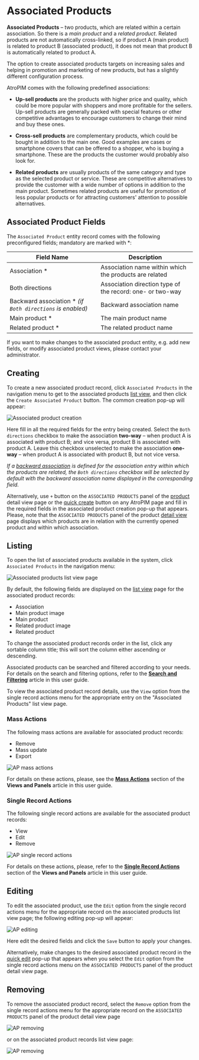 # Associated Products

**Associated Products** – two products, which are related within a certain association. So there is a *main product* and a *related product*. Related products are not automatically cross-linked, so if product A (main product) is related to product B (associated product), it does not mean that product B is automatically related to product A. 

The option to create associated products targets on increasing sales and helping in promotion and marketing of new products, but has a slightly different configuration process.

AtroPIM comes with the following predefined associations:

- **Up-sell products** are the products with higher price and quality, which could be more popular with shoppers and more profitable for the sellers. Up-sell products are generally packed with special features or other competitive advantages to encourage customers to change their mind and buy these ones. 

- **Cross-sell products** are complementary products, which could be bought in addition to the main one. Good examples are cases or smartphone covers that can be offered to a shopper, who is buying a smartphone. These are the products the customer would probably also look for.

- **Related products** are usually products of the same category and type as the selected product or service. These are competitive alternatives to provide the customer with a wide number of options in addition to the main product. Sometimes related products are useful for promotion of less popular products or for attracting customers' attention to possible alternatives.

## Associated Product Fields

The `Associated Product` entity record comes with the following preconfigured fields; mandatory are marked with *:

| **Field Name**           | **Description**                   |
|--------------------------|-----------------------------------|
| Association *            | Association name within which the products are related           |
| Both directions          | Association direction type of the record: one- or two-way      |
| Backward association * *(if `Both directions` is enabled)*   | Backward association name         |
| Main product *           | The main product name |
| Related product *           | The related product name |

If you want to make changes to the associated product entity, e.g. add new fields, or modify associated product views, please contact your administrator.

## Creating

To create a new associated product record, click `Associated Products` in the navigation menu to get to the associated products [list view](#listing), and then click the `Create Associated Product` button. The common creation  pop-up will appear:

![Associated product creation](../../_assets/user-guide/associated-products/ap-create-popup.jpg)

Here fill in all the required fields for the entry being created. Select the `Both directions` checkbox to make the association **two-way** – when product A is associated with product B; and vice versa, product B is associated with product A. Leave this checkbox unselected to make the association **one-way** – when product A is associated with product B, but not vice versa.

*If a [backward association](./associations.md) is defined for the association entry within which the products are related, the `Both directions` checkbox will be selected by default with the backward association name displayed in the corresponding field.*

Alternatively, use `+` button on the `ASSOCIATED PRODUCTS` panel of the [product](./products.md#associated-products) detail view page or the [quick create](./user-interface.md#quick-create) button on any AtroPIM page and fill in the required fields in the associated product creation pop-up that appears. Please, note that the `ASSOCIATED PRODUCTS` panel of the product [detail view](./views-and-panels.md#detail-view) page displays which products are in relation with the currently opened product and within which association.

## Listing

To open the list of associated products available in the system, click `Associated Products` in the navigation menu:

![Associated products list view page](../../_assets/user-guide/associated-products/ap-list-view.jpg)

By default, the following fields are displayed on the [list view](./views-and-panels.md#list-view) page for the associated product records:

- Association
- Main product image
- Main product
- Related product image
- Related product

To change the associated product records order in the list, click any sortable column title; this will sort the column either ascending or descending.

Associated products can be searched and filtered according to your needs. For details on the search and filtering options, refer to the [**Search and Filtering**](./search-and-filtering.md) article in this user guide.

To view the associated product record details, use the `View` option from the single record actions menu for the appropriate entry on the "Associated Products" list view page. 

### Mass Actions

The following mass actions are available for associated product records:
- Remove
- Mass update
- Export

![AP mass actions](../../_assets/user-guide/associated-products/ap-mass-actions.jpg)

For details on these actions, please, see the [**Mass Actions**](./views-and-panels.md#mass-actions) section of the **Views and Panels** article in this user guide.

### Single Record Actions

The following single record actions are available for the associated product records:
- View
- Edit
- Remove

![AP single record actions](../../_assets/user-guide/associated-products/ap-single-record-actions.jpg)
  
For details on these actions, please, refer to the [**Single Record Actions**](./views-and-panels.md#single-record-actions) section of the **Views and Panels** article in this user guide.

## Editing

To edit the associated product, use the `Edit` option from the single record actions menu for the appropriate record on the associated products list view page; the following editing pop-up will appear:

![AP editing](../../_assets/user-guide/associated-products/ap-edit.jpg)

Here edit the desired fields and click the `Save` button to apply your changes.

Alternatively, make changes to the desired associated product record in the [quick edit](./views-and-panels.md#quick-edit-view) pop-up that appears when you select the `Edit` option from the single record actions menu on the `ASSOCIATED PRODUCTS` panel of the product detail view page. 

## Removing

To remove the associated product record, select the `Remove` option from the single record actions menu for the appropriate record on the `ASSOCIATED PRODUCTS` panel of the product detail view page 

![AP removing](../../_assets/user-guide/associated-products/ap-remove-panel.jpg)

or on the associated product records list view page:

![AP removing](../../_assets/user-guide/associated-products/ap-remove-list.jpg)


